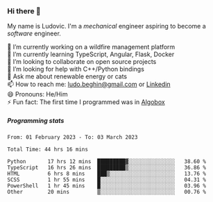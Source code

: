 ### Hi there 👋

My name is Ludovic. I'm a *mechanical* engineer aspiring to become a *software* engineer.

 🔭 I’m currently working on a wildfire management platform<br/>
 🌱 I’m currently learning TypeScript, Angular, Flask, Docker<br/>
 👯 I’m looking to collaborate on open source projects<br/>
 🤔 I’m looking for help with C++/Python bindings<br/>
 💬 Ask me about renewable energy or cats<br/>
 📫 How to reach me: ludo.beghin@gmail.com or [Linkedin](https://www.linkedin.com/in/ludovic-beghin/)<br/>
 😄 Pronouns: He/Him<br/>
 ⚡ Fun fact: The first time I programmed was in [Algobox](https://fr.wikipedia.org/wiki/Algobox)<br/>

##### Programming stats
<!--START_SECTION:waka-->

```text
From: 01 February 2023 - To: 03 March 2023

Total Time: 44 hrs 16 mins

Python       17 hrs 12 mins  █████████▓░░░░░░░░░░░░░░░   38.60 %
TypeScript   16 hrs 26 mins  █████████▒░░░░░░░░░░░░░░░   36.86 %
HTML         6 hrs 8 mins    ███▒░░░░░░░░░░░░░░░░░░░░░   13.76 %
SCSS         1 hr 55 mins    █░░░░░░░░░░░░░░░░░░░░░░░░   04.31 %
PowerShell   1 hr 45 mins    █░░░░░░░░░░░░░░░░░░░░░░░░   03.96 %
Other        20 mins         ▒░░░░░░░░░░░░░░░░░░░░░░░░   00.76 %
```

<!--END_SECTION:waka-->
